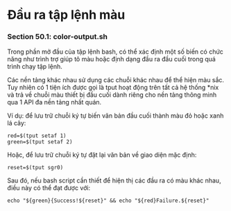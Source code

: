 # Đầu ra tập lệnh màu
### Section 50.1: color-output.sh
Trong phần mở đầu của tập lệnh bash, có thể xác định một số biến có chức năng như trình trợ giúp tô màu hoặc định dạng đầu ra đầu cuối trong quá trình chạy tập lệnh.

Các nền tảng khác nhau sử dụng các chuỗi khác nhau để thể hiện màu sắc. Tuy nhiên có 1 tiện ích được gọi là tput hoạt động trên tất cả hệ thống *nix và trả về chuỗi màu thiết bị đầu cuối dành riêng cho nền tảng thông minh qua 1 API đa nền tảng nhất quán.

Ví dụ: để lưu trữ chuỗi ký tự biến văn bản đầu cuối thành màu đỏ hoặc xanh lá cây:
```
red=$(tput setaf 1)
green=$(tput setaf 2)
```
Hoặc, để lưu trữ chuỗi ký tự đặt lại văn bản về giao diện mặc định:
```
reset=$(tput sgr0)
```
Sau đó, nếu bash script cần thiết để hiện thị các đầu ra có màu khác nhau, điều này có thể đạt được với:
```
echo "${green}{Success!${reset}" && echo "${red}Failure.${reset}"
```
